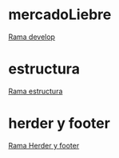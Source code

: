# mercadoLiebre
[Rama develop](https://github.com/sooll19/mercadoLiebre/tree/develop)
# estructura
[Rama estructura](https://github.com/sooll19/mercadoLiebre/tree/HTML)
# herder y footer
[Rama Herder y footer](https://github.com/sooll19/mercadoLiebre/tree/HERDER-Y-FOOTER-css)
